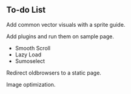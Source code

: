 
## To-do List

Add common vector visuals with a sprite guide.

Add plugins and run them on sample page.

* Smooth Scroll
* Lazy Load
* Sumoselect

Redirect oldbrowsers to a static page.

Image optimization.